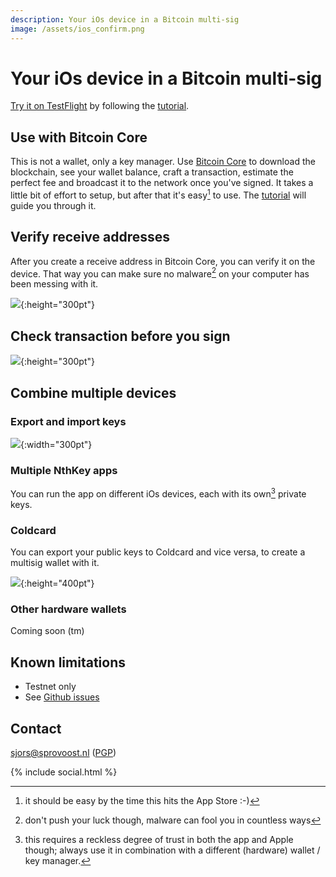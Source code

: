 ```yaml
---
description: Your iOs device in a Bitcoin multi-sig
image: /assets/ios_confirm.png
---
```

# Your iOs device in a Bitcoin multi-sig

[Try it on TestFlight](https://testflight.apple.com/join/Y6cbJbEe) by following the [tutorial](tutorial).

## Use with Bitcoin Core

This is not a wallet, only a key manager. Use [Bitcoin Core](https://bitcoincore.org/en/download/) to download the blockchain, see your wallet balance, craft a transaction, estimate the perfect fee and broadcast it to the network once you've signed. It takes a little bit of effort to setup, but after that it's easy[^easy] to use. The [tutorial](tutorial) will guide you through it.

[^easy]: it should be easy by the time this hits the App Store :-)

## Verify receive addresses

After you create a receive address in Bitcoin Core, you can verify it on the device. That way you can make sure no malware[^malware] on your computer has been messing with it.

![](/assets/ios_addresses.png){:height="300pt"}

[^malware]: don't push your luck though, malware can fool you in countless ways

## Check transaction before you sign

![](/assets/ios_confirm.png){:height="300pt"}

## Combine multiple devices

### Export and import keys

![](/assets/export_pubkey.png){:width="300pt"}

### Multiple NthKey apps

You can run the app on different iOs devices, each with its own[^trust] private keys.

[^trust]: this requires a reckless degree of trust in both the app and Apple though; always use it in combination with a different (hardware) wallet / key manager.

### Coldcard

You can export your public keys to Coldcard and vice versa, to create a multisig wallet with it.

![](/assets/cc_create_airgapped.png){:height="400pt"}


### Other hardware wallets

Coming soon (tm)

## Known limitations

* Testnet only
* See [Github issues](https://github.com/Sjors/nthkey-ios/issues)

## Contact

[sjors@sprovoost.nl](mailto:sjors@sprovoost.nl) ([PGP](/assets/CC301009.asc))

{% include social.html %}
